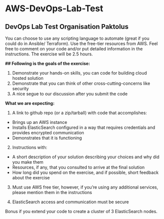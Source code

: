 # AWS-DevOps-Lab-Test

DevOps Lab Test
Organisation Paktolus
-----------------
You can choose to use any scripting language to automate (great if you could do in Ansible/
Terraform). Use the free-tier resources from AWS. Feel free to comment on your code and/or
put detailed information in the instructions. The exercise will be 2.5 hours.

**## Following is the goals of the exercise:**
1. Demonstrate your hands-on skills, you can code for building cloud hosted solution
2. Demonstrate that you can think of other cross-cutting-concerns like security
3. A nice segue to our discussion after you submit the code

**What we are expecting:**
1. A link to github repo (or a zip/tarball) with code that accomplishes:
- Brings up an AWS instance
- Installs ElasticSearch configured in a way that requires credentials and provides encrypted communication
- Demonstrates that it is functioning

2. Instructions with:
- A short description of your solution describing your choices and why did you make them
- Resources, if any, that you consulted to arrive at the final solution
- How long did you spend on the exercise, and if possible, short feedback about the exercise

3. Must use AWS free tier, however, if you’re using any additional services, please mention them in the instructions

4. ElasticSearch access and communication must be secure

Bonus if you extend your code to create a cluster of 3 ElasticSearch nodes.
